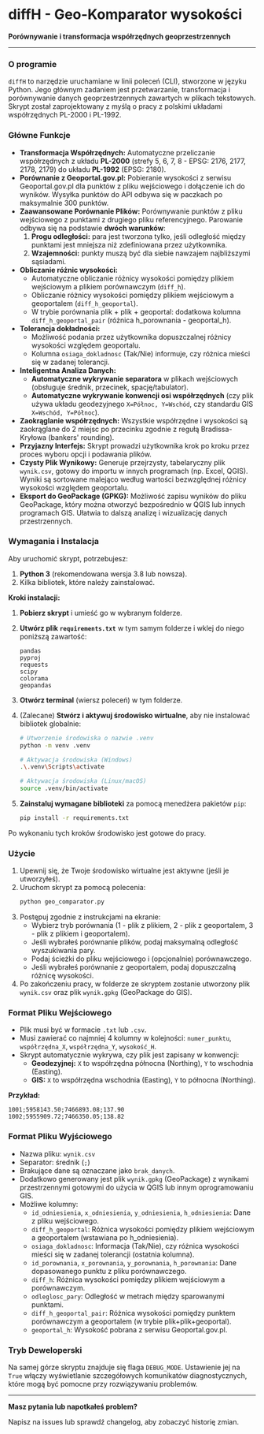 # diffH - Geo-Komparator wysokości

**Porównywanie i transformacja współrzędnych geoprzestrzennych**

---

### O programie

`diffH` to narzędzie uruchamiane w linii poleceń (CLI), stworzone w języku Python. Jego głównym zadaniem jest przetwarzanie, transformacja i porównywanie danych geoprzestrzennych zawartych w plikach tekstowych. Skrypt został zaprojektowany z myślą o pracy z polskimi układami współrzędnych PL-2000 i PL-1992.

### Główne Funkcje

*   **Transformacja Współrzędnych:** Automatyczne przeliczanie współrzędnych z układu **PL-2000** (strefy 5, 6, 7, 8 - EPSG: 2176, 2177, 2178, 2179) do układu **PL-1992** (EPSG: 2180).
*   **Porównanie z Geoportal.gov.pl:** Pobieranie wysokości z serwisu Geoportal.gov.pl dla punktów z pliku wejściowego i dołączenie ich do wyników. Wysyłka punktów do API odbywa się w paczkach po maksymalnie 300 punktów.
*   **Zaawansowane Porównanie Plików:** Porównywanie punktów z pliku wejściowego z punktami z drugiego pliku referencyjnego. Parowanie odbywa się na podstawie **dwóch warunków**:
    1.  **Progu odległości:** para jest tworzona tylko, jeśli odległość między punktami jest mniejsza niż zdefiniowana przez użytkownika.
    2.  **Wzajemności:** punkty muszą być dla siebie nawzajem najbliższymi sąsiadami.
*   **Obliczanie różnic wysokości:**
    *   Automatyczne obliczanie różnicy wysokości pomiędzy plikiem wejściowym a plikiem porównawczym (`diff_h`).
    *   Obliczanie różnicy wysokości pomiędzy plikiem wejściowym a geoportalem (`diff_h_geoportal`).
    *   W trybie porównania plik + plik + geoportal: dodatkowa kolumna `diff_h_geoportal_pair` (różnica h_porownania - geoportal_h).
*   **Tolerancja dokładności:**
    *   Możliwość podania przez użytkownika dopuszczalnej różnicy wysokości względem geoportalu.
    *   Kolumna `osiaga_dokladnosc` (Tak/Nie) informuje, czy różnica mieści się w zadanej tolerancji.
*   **Inteligentna Analiza Danych:**
    *   **Automatyczne wykrywanie separatora** w plikach wejściowych (obsługuje średnik, przecinek, spację/tabulator).
    *   **Automatyczne wykrywanie konwencji osi współrzędnych** (czy plik używa układu geodezyjnego `X=Północ, Y=Wschód`, czy standardu GIS `X=Wschód, Y=Północ`).
*   **Zaokrąglanie współrzędnych:** Wszystkie współrzędne i wysokości są zaokrąglane do 2 miejsc po przecinku zgodnie z regułą Bradissa-Kryłowa (bankers' rounding).
*   **Przyjazny Interfejs:** Skrypt prowadzi użytkownika krok po kroku przez proces wyboru opcji i podawania plików.
*   **Czysty Plik Wynikowy:** Generuje przejrzysty, tabelaryczny plik `wynik.csv`, gotowy do importu w innych programach (np. Excel, QGIS). Wyniki są sortowane malejąco według wartości bezwzględnej różnicy wysokości względem geoportalu.
*   **Eksport do GeoPackage (GPKG):** Możliwość zapisu wyników do pliku GeoPackage, który można otworzyć bezpośrednio w QGIS lub innych programach GIS. Ułatwia to dalszą analizę i wizualizację danych przestrzennych.

### Wymagania i Instalacja

Aby uruchomić skrypt, potrzebujesz:

1.  **Python 3** (rekomendowana wersja 3.8 lub nowsza).
2.  Kilka bibliotek, które należy zainstalować.

**Kroki instalacji:**

1.  **Pobierz skrypt** i umieść go w wybranym folderze.

2.  **Utwórz plik `requirements.txt`** w tym samym folderze i wklej do niego poniższą zawartość:
    ```
    pandas
    pyproj
    requests
    scipy
    colorama
    geopandas
    ```

3.  **Otwórz terminal** (wiersz poleceń) w tym folderze.

4.  (Zalecane) **Stwórz i aktywuj środowisko wirtualne**, aby nie instalować bibliotek globalnie:
    ```bash
    # Utworzenie środowiska o nazwie .venv
    python -m venv .venv

    # Aktywacja środowiska (Windows)
    .\.venv\Scripts\activate

    # Aktywacja środowiska (Linux/macOS)
    source .venv/bin/activate
    ```

5.  **Zainstaluj wymagane biblioteki** za pomocą menedżera pakietów `pip`:
    ```bash
    pip install -r requirements.txt
    ```

Po wykonaniu tych kroków środowisko jest gotowe do pracy.

### Użycie

1.  Upewnij się, że Twoje środowisko wirtualne jest aktywne (jeśli je utworzyłeś).
2.  Uruchom skrypt za pomocą polecenia:
    ```bash
    python geo_comparator.py
    ```
3.  Postępuj zgodnie z instrukcjami na ekranie:
    *   Wybierz tryb porównania (1 - plik z plikiem, 2 - plik z geoportalem, 3 - plik z plikiem i geoportalem).
    *   Jeśli wybrałeś porównanie plików, podaj maksymalną odległość wyszukiwania pary.
    *   Podaj ścieżki do pliku wejściowego i (opcjonalnie) porównawczego.
    *   Jeśli wybrałeś porównanie z geoportalem, podaj dopuszczalną różnicę wysokości.
4.  Po zakończeniu pracy, w folderze ze skryptem zostanie utworzony plik `wynik.csv` oraz plik `wynik.gpkg` (GeoPackage do GIS).

### Format Pliku Wejściowego

*   Plik musi być w formacie `.txt` lub `.csv`.
*   Musi zawierać co najmniej 4 kolumny w kolejności: `numer_punktu`, `współrzędna_X`, `współrzędna_Y`, `wysokość_H`.
*   Skrypt automatycznie wykrywa, czy plik jest zapisany w konwencji:
    *   **Geodezyjnej:** `X` to współrzędna północna (Northing), `Y` to wschodnia (Easting).
    *   **GIS:** `X` to współrzędna wschodnia (Easting), `Y` to północna (Northing).

**Przykład:**
```csv
1001;5958143.50;7466893.08;137.90
1002;5955909.72;7466350.05;138.82
```

### Format Pliku Wyjściowego

*   Nazwa pliku: `wynik.csv`
*   Separator: średnik (`;`)
*   Brakujące dane są oznaczane jako `brak_danych`.
*   Dodatkowo generowany jest plik `wynik.gpkg` (GeoPackage) z wynikami przestrzennymi gotowymi do użycia w QGIS lub innym oprogramowaniu GIS.
*   Możliwe kolumny:
    *   `id_odniesienia`, `x_odniesienia`, `y_odniesienia`, `h_odniesienia`: Dane z pliku wejściowego.
    *   `diff_h_geoportal`: Różnica wysokości pomiędzy plikiem wejściowym a geoportalem (wstawiana po h_odniesienia).
    *   `osiaga_dokladnosc`: Informacja (Tak/Nie), czy różnica wysokości mieści się w zadanej tolerancji (ostatnia kolumna).
    *   `id_porownania`, `x_porownania`, `y_porownania`, `h_porownania`: Dane dopasowanego punktu z pliku porównawczego.
    *   `diff_h`: Różnica wysokości pomiędzy plikiem wejściowym a porównawczym.
    *   `odleglosc_pary`: Odległość w metrach między sparowanymi punktami.
    *   `diff_h_geoportal_pair`: Różnica wysokości pomiędzy punktem porównawczym a geoportalem (w trybie plik+plik+geoportal).
    *   `geoportal_h`: Wysokość pobrana z serwisu Geoportal.gov.pl.

### Tryb Deweloperski

Na samej górze skryptu znajduje się flaga `DEBUG_MODE`. Ustawienie jej na `True` włączy wyświetlanie szczegółowych komunikatów diagnostycznych, które mogą być pomocne przy rozwiązywaniu problemów.

---

**Masz pytania lub napotkałeś problem?**

Napisz na issues lub sprawdź changelog, aby zobaczyć historię zmian.